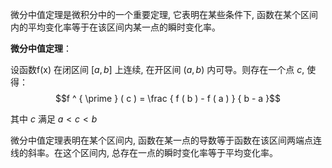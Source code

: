 微分中值定理是微积分中的一个重要定理, 它表明在某些条件下, 函数在某个区间内的平均变化率等于在该区间内某一点的瞬时变化率。

**微分中值定理**：

设函数f(x) 在闭区间 $[a,b]$ 上连续, 在开区间 $(a,b)$ 内可导。则存在一个点 $c$, 使得：
$$f ^ { \prime } ( c ) = \frac { f ( b ) - f ( a ) } { b - a }$$

其中 $c$ 满足 $a \lt c \lt b$

微分中值定理表明在某个区间内, 函数在某一点的导数等于函数在该区间两端点连线的斜率。在这个区间内, 总存在一点的瞬时变化率等于平均变化率。